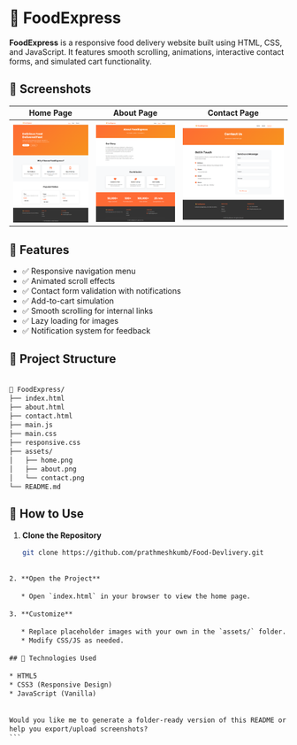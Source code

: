 # 🍕 FoodExpress

**FoodExpress** is a responsive food delivery website built using HTML, CSS, and JavaScript. It features smooth scrolling, animations, interactive contact forms, and simulated cart functionality.

## 📸 Screenshots

| Home Page | About Page | Contact Page |
|-----------|------------|--------------|
| ![Home](assets/Home.png) | ![About](assets/About.png) | ![Contact](assets/Contact.png) |


## 🚀 Features

- ✅ Responsive navigation menu
- ✅ Animated scroll effects
- ✅ Contact form validation with notifications
- ✅ Add-to-cart simulation
- ✅ Smooth scrolling for internal links
- ✅ Lazy loading for images
- ✅ Notification system for feedback

## 🧱 Project Structure

```

📁 FoodExpress/
├── index.html
├── about.html
├── contact.html
├── main.js
├── main.css
├── responsive.css
├── assets/
│   ├── home.png
│   ├── about.png
│   └── contact.png
└── README.md

````

## 📂 How to Use

1. **Clone the Repository**
   ```bash
   git clone https://github.com/prathmeshkumb/Food-Devlivery.git
````

2. **Open the Project**

   * Open `index.html` in your browser to view the home page.

3. **Customize**

   * Replace placeholder images with your own in the `assets/` folder.
   * Modify CSS/JS as needed.

## 🧪 Technologies Used

* HTML5
* CSS3 (Responsive Design)
* JavaScript (Vanilla)


Would you like me to generate a folder-ready version of this README or help you export/upload screenshots?
```
